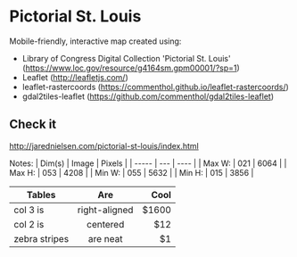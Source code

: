 # Pictorial St. Louis

Mobile-friendly, interactive map created using:

* Library of Congress Digital Collection 'Pictorial St. Louis' (https://www.loc.gov/resource/g4164sm.gpm00001/?sp=1)
* Leaflet (http://leafletjs.com/)
* leaflet-rastercoords (https://commenthol.github.io/leaflet-rastercoords/)
* gdal2tiles-leaflet (https://github.com/commenthol/gdal2tiles-leaflet)

## Check it
http://jarednielsen.com/pictorial-st-louis/index.html


Notes:
|   Dim(s)  |   Image   |   Pixels  |
|   -----   |   --- |   ----    |
|   Max W:  |   021 |   6064    |
|   Max H:  |   053 |   4208    |
|   Min W:  |   055 |   5632    | 
|   Min H:  |   015 |   3856    |

| Tables        | Are           | Cool  |
| ------------- |:-------------:| -----:|
| col 3 is      | right-aligned | $1600 |
| col 2 is      | centered      |   $12 |
| zebra stripes | are neat      |    $1 |
 
